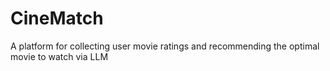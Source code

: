 # CineMatch
A platform for collecting user movie ratings and recommending the optimal movie to watch via LLM
